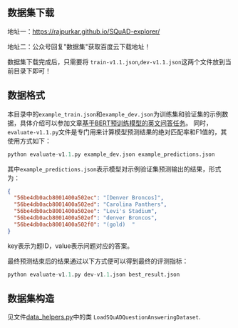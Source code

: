 ## 数据集下载
地址一：https://rajpurkar.github.io/SQuAD-explorer/

地址二：公众号回复"数据集"获取百度云下载地址！

数据集下载完成后，只需要将 `train-v1.1.json`,`dev-v1.1.json`这两个文件放到当前目录下即可！


## 数据格式

本目录中的`example_train.json`和`example_dev.json`为训练集和验证集的示例数据，具体介绍可以参加文章[基于BERT预训练模型的英文问答任务](../../README-zh-CN.md)。
同时，`evaluate-v1.1.py`文件是专门用来计算模型预测结果的绝对匹配率和F1值的，其使用方式如下：
```python
python evaluate-v1.1.py example_dev.json example_predictions.json
```
其中`example_predictions.json`表示模型对示例验证集预测输出的结果，形式为：
```json
{
  "56be4db0acb8001400a502ec": "[Denver Broncos]",
  "56be4db0acb8001400a502ed": "Carolina Panthers",
  "56be4db0acb8001400a502ee": "Levi's Stadium",
  "56be4db0acb8001400a502ef": "denver Broncos",
  "56be4db0acb8001400a502f0": "(gold)  "
}
```
key表示为题ID，value表示问题对应的答案。

最终预测结束后的结果通过以下方式便可以得到最终的评测指标：
```python
python evaluate-v1.1.py dev-v1.1.json best_result.json
```



## 数据集构造
见文件[data_helpers.py](../../utils/data_helpers.py)中的类 `LoadSQuADQuestionAnsweringDataset`.

